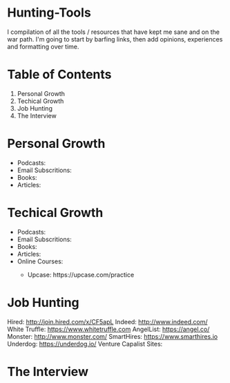 # Hunting-Tools
I compilation of all the tools / resources that have kept me sane and on the war path. I'm going to start by barfing links, then add opinions, experiences and formatting over time.

# Table of Contents
<ol>
  <li> Personal Growth </li>
  <li> Techical Growth </li>
  <li> Job Hunting </li>
  <li> The Interview </li>
</ol>

# Personal Growth
<ul>
  <li> Podcasts: </li>
  <li> Email Subscritions: </li>
  <li> Books: </li>
  <li> Articles: </li>
</ul>

# Techical Growth
<ul>
  <li> Podcasts: </li>
  <li> Email Subscritions: </li>
  <li> Books: </li>
  <li> Articles: </li>
  <li> Online Courses: </li>
    <ul>
      <li> Upcase: https://upcase.com/practice </li>
    </ul>
</ul>


# Job Hunting
Hired: http://join.hired.com/x/CF5apL
Indeed: http://www.indeed.com/
White Truffle: https://www.whitetruffle.com
AngelList: https://angel.co/
Monster: http://www.monster.com/
SmartHires: https://www.smarthires.io
Underdog: https://underdog.io/
Venture Capalist Sites: 

# The Interview
